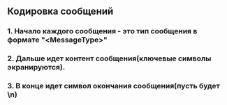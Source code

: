 ## Кодировка сообщений
### 1. Начало каждого сообщения - это тип сообщения в формате "\<MessageType>"
### 2. Дальше идет контент сообщения(ключевые символы экранируются).
### 3. В конце идет символ окончания сообщения(пусть будет \n)
